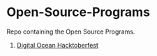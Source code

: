 # Open-Source-Programs
Repo containing the Open Source Programs.

1. [Digital Ocean Hacktoberfest](https://hacktoberfest.com/)
